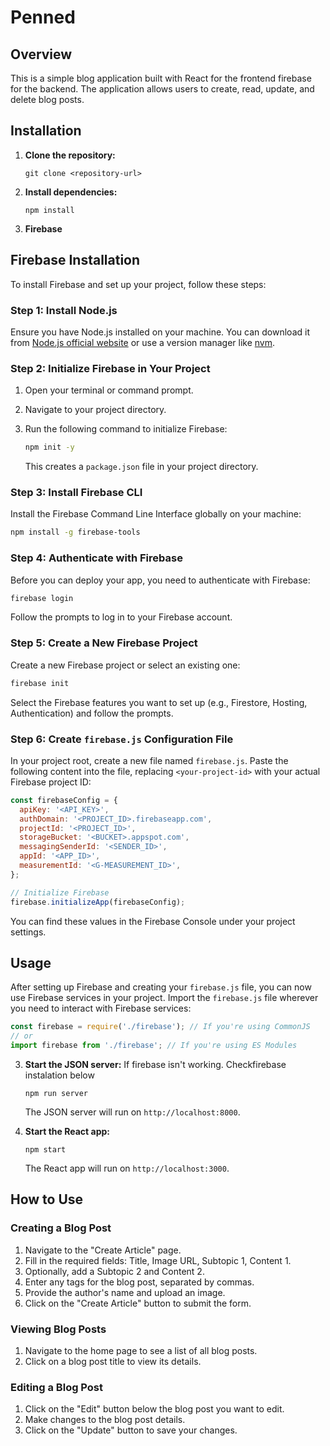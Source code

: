 # Penned

## Overview

This is a simple blog application built with React for the frontend firebase for the backend. The application allows users to create, read, update, and delete blog posts.

## Installation

1. **Clone the repository:**

   ```
   git clone <repository-url>
   ```

2. **Install dependencies:**

   ```
   npm install
   ```

3. **Firebase**

## Firebase Installation

To install Firebase and set up your project, follow these steps:

### Step 1: Install Node.js

Ensure you have Node.js installed on your machine. You can download it from [Node.js official website](https://nodejs.org/) or use a version manager like [nvm](https://github.com/nvm-sh/nvm).

### Step 2: Initialize Firebase in Your Project

1. Open your terminal or command prompt.
2. Navigate to your project directory.
3. Run the following command to initialize Firebase:

   ```bash
   npm init -y
   ```

   This creates a `package.json` file in your project directory.

### Step 3: Install Firebase CLI

Install the Firebase Command Line Interface globally on your machine:

```bash
npm install -g firebase-tools
```

### Step 4: Authenticate with Firebase

Before you can deploy your app, you need to authenticate with Firebase:

```bash
firebase login
```

Follow the prompts to log in to your Firebase account.

### Step 5: Create a New Firebase Project

Create a new Firebase project or select an existing one:

```bash
firebase init
```

Select the Firebase features you want to set up (e.g., Firestore, Hosting, Authentication) and follow the prompts.

### Step 6: Create `firebase.js` Configuration File

In your project root, create a new file named `firebase.js`. Paste the following content into the file, replacing `<your-project-id>` with your actual Firebase project ID:

```javascript
const firebaseConfig = {
  apiKey: '<API_KEY>',
  authDomain: '<PROJECT_ID>.firebaseapp.com',
  projectId: '<PROJECT_ID>',
  storageBucket: '<BUCKET>.appspot.com',
  messagingSenderId: '<SENDER_ID>',
  appId: '<APP_ID>',
  measurementId: '<G-MEASUREMENT_ID>',
};

// Initialize Firebase
firebase.initializeApp(firebaseConfig);
```

You can find these values in the Firebase Console under your project settings.

## Usage

After setting up Firebase and creating your `firebase.js` file, you can now use Firebase services in your project. Import the `firebase.js` file wherever you need to interact with Firebase services:

```javascript
const firebase = require('./firebase'); // If you're using CommonJS
// or
import firebase from './firebase'; // If you're using ES Modules
```

3. **Start the JSON server:**
   If firebase isn't working. Checkfirebase instalation below

   ```
   npm run server
   ```

   The JSON server will run on `http://localhost:8000`.

4. **Start the React app:**
   ```
   npm start
   ```
   The React app will run on `http://localhost:3000`.

## How to Use

### Creating a Blog Post

1. Navigate to the "Create Article" page.
2. Fill in the required fields: Title, Image URL, Subtopic 1, Content 1.
3. Optionally, add a Subtopic 2 and Content 2.
4. Enter any tags for the blog post, separated by commas.
5. Provide the author's name and upload an image.
6. Click on the "Create Article" button to submit the form.

### Viewing Blog Posts

1. Navigate to the home page to see a list of all blog posts.
2. Click on a blog post title to view its details.

### Editing a Blog Post

1. Click on the "Edit" button below the blog post you want to edit.
2. Make changes to the blog post details.
3. Click on the "Update" button to save your changes.
